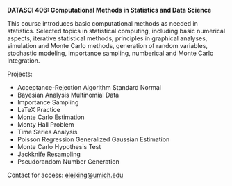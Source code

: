 **DATASCI 406: Computational Methods in Statistics and Data Science**

This course introduces basic computational methods as needed in statistics. Selected topics in statistical computing, including basic numerical aspects, iterative statistical methods, principles in graphical analyses, simulation and Monte Carlo methods, generation of random variables, stochastic modeling, importance sampling, numberical and Monte Carlo Integration.

Projects:

- Acceptance-Rejection Algorithm Standard Normal
- Bayesian Analysis Multinomial Data
- Importance Sampling
- LaTeX Practice
- Monte Carlo Estimation
- Monty Hall Problem
- Time Series Analysis
- Poisson Regression Generalized Gaussian Estimation
- Monte Carlo Hypothesis Test
- Jackknife Resampling
- Pseudorandom Number Generation


Contact for access: elejking@umich.edu
